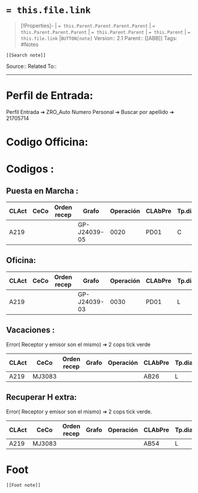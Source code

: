 # `= this.file.link`
>[!Properties]- | `= this.Parent.Parent.Parent.Parent` |  `= this.Parent.Parent.Parent` | `= this.Parent.Parent` | `= this.Parent` | `= this.file.link` |`BUTTON[note]` 
>Version:: 2.1
>Parent:: [[ABB]]
>Tags: #Notes
```meta-bind-embed
[[Search note]]
```
Source::
Related To::
***
# Perfil de Entrada:
Perfil Entrada ➔ ZRO_Auto 
Numero Personal ➔ Buscar por apellido ➔ 21705714
# Codigo Officina:


# Codigos :
## Puesta en Marcha :

| CLAct | CeCo | Orden recep | Grafo        | Operación | CLAbPre | Tp.dia | Tramo | Pausa |
| ----- | ---- | ----------- | ------------ | --------- | ------- | ------ | ----- | ----- |
| A219  |      |             | GP-J24039-05 | 0020      | PD01    | C      | FIN   | 00:45 |
## Oficina: 
| CLAct | CeCo | Orden recep | Grafo        | Operación | CLAbPre | Tp.dia | Tramo | Pausa |
| ----- | ---- | ----------- | ------------ | --------- | ------- | ------ | ----- | ----- |
| A219  |      |             | GP-J24039-03 | 0030      | PD01    | L      | FIN   | 00:45 |
## Vacaciones :

Error( Receptor y emisor son el mismo) ➔ 2 cops tick verde

| CLAct | CeCo   | Orden recep | Grafo | Operación | CLAbPre | Tp.dia | Tramo | Pausa |
| ----- | ------ | ----------- | ----- | --------- | ------- | ------ | ----- | ----- |
| A219  | MJ3083 |             |       |           | AB26    | L      | FIN   |       |
## Recuperar H extra:

Error( Receptor y emisor son el mismo) ➔ 2 cops tick verde.

| CLAct | CeCo   | Orden recep | Grafo | Operación | CLAbPre | Tp.dia | Tramo | Pausa |
| ----- | ------ | ----------- | ----- | --------- | ------- | ------ | ----- | ----- |
| A219  | MJ3083 |             |       |           | AB54    | L      | FIN   |       |







# Foot
```meta-bind-embed
[[Foot note]]
``` 